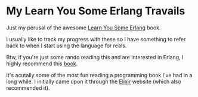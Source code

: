 My Learn You Some Erlang Travails
===========================================

Just my perusal of the awesome [Learn You Some Erlang](http://learnyousomeerlang.com) book.

I usually like to track my progress with these so I have something to refer back to when I start using the language for reals.

Btw, if you're just some rando reading this and are interested in Erlang, I highly recommend this [book](http://learnyousomeerlang.com).
 
It's acutally some of the most fun reading a programming book I've had in a long while. I initially came upon it through the [Elixir](http://elixir-lang.org) website (which also recommended it).
